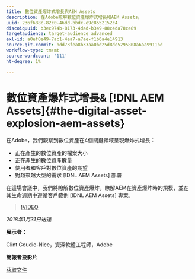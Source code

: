 ```yaml
---
title: 數位資產爆炸式增長與AEM Assets
description: 在Adobe瞭解數位資產爆炸式增長和AEM Assets。
uuid: 236f688c-82c0-46dd-bbdc-e9c8552152c4
discoiquuid: b3ec974b-8173-4dad-b349-88c4da78ce89
targetaudience: target-audience advanced
exl-id: a0ef0e49-7ac1-4ea7-a7ae-f1b6a4e14913
source-git-commit: bdd73fea8b33aa0bd25d8de5295808a6aa9911bd
workflow-type: tm+mt
source-wordcount: '111'
ht-degree: 1%

---
```


# 數位資產爆炸式增長&amp; [!DNL AEM Assets]{#the-digital-asset-explosion-aem-assets}

在Adobe，我們觀察到數位資產在4個關鍵領域呈現爆炸式增長：

* 正在產生的數位資產的檔案大小
* 正在產生的數位資產數量
* 使用者和客戶對數位資產的期望
* 對越來越大型的需求 [!DNL AEM Assets] 部署

在這場會議中，我們將瞭解數位資產爆炸，瞭解AEM在資產爆炸時的規模，並在其生命週期中遵循客戶範例 [!DNL AEM Assets] 專案。

>[!VIDEO](https://video.tv.adobe.com/v/21474/?quality=9)

*2018年1月31日送達*

**展示者：**

Clint Goudie-Nice，資深軟體工程師，Adobe

**簡報者投影片**

[获取文件](assets/1+30+18+the+digital+asset+explosion+gems.pdf)
<!--
[Get back to the Overview](https://helpx.adobe.com/experience-manager/kt/eseminars/gems/aem-index.html)
-->
